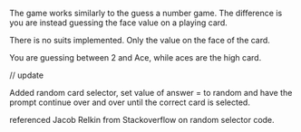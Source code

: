The game works similarly to the guess a number game. The difference is you are
instead guessing the face value on a playing card.

There is no suits implemented. Only the value on the face of the card.

You are guessing between 2 and Ace, while aces are the high card.

// update

Added random card selector, set value of answer = to random and have the prompt continue over and over until the correct card is selected.

referenced Jacob Relkin from Stackoverflow on random selector code.
